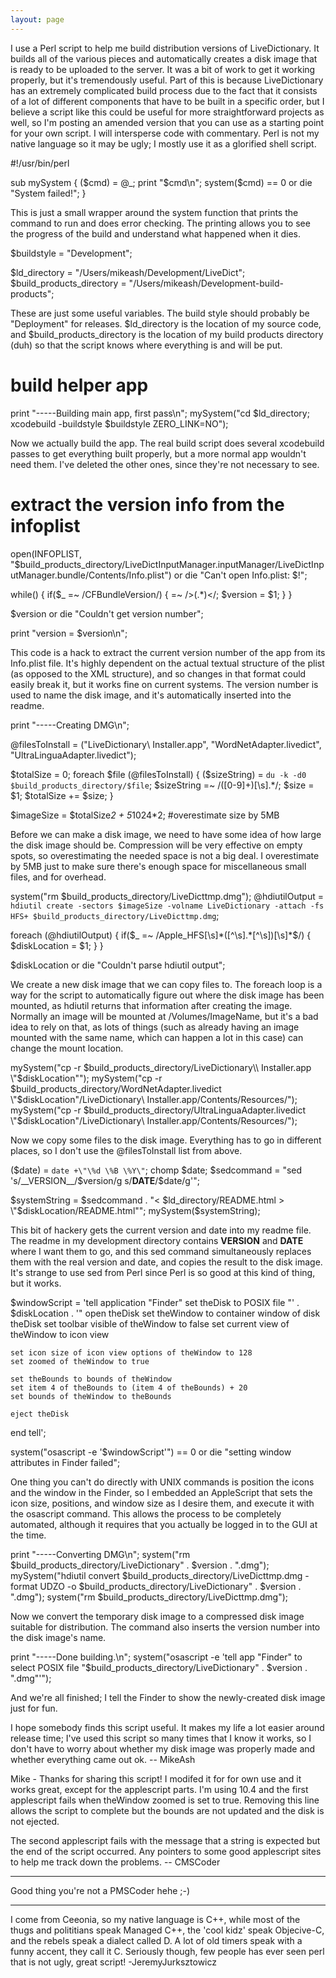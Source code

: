 ```yaml
---
layout: page
---
```


I use a Perl script to help me build distribution versions of LiveDictionary. It builds all of the various pieces and automatically creates a disk image that is ready to be uploaded to the server. It was a bit of work to get it working properly, but it's tremendously useful. Part of this is because LiveDictionary has an extremely complicated build process due to the fact that it consists of a lot of different components that have to be built in a specific order, but I believe a script like this could be useful for more straightforward projects as well, so I'm posting an amended version that you can use as a starting point for your own script. I will intersperse code with commentary. Perl is not my native language so it may be ugly; I mostly use it as a glorified shell script.
    
#!/usr/bin/perl

sub mySystem
{
    ($cmd) = @_;
    print "$cmd\n";
    system($cmd) == 0 or die "System failed!";
}

This is just a small wrapper around the system function that prints the command to run and does error checking. The printing allows you to see the progress of the build and understand what happened when it dies.
    
$buildstyle = "Development";

$ld_directory = "/Users/mikeash/Development/LiveDict";
$build_products_directory = "/Users/mikeash/Development-build-products";

These are just some useful variables. The build style should probably be "Deployment" for releases.     $ld_directory is the location of my source code, and     $build_products_directory is the location of my build products directory (duh) so that the script knows where everything is and will be put.
    
# build helper app
print "-----Building main app, first pass\n";
mySystem("cd $ld_directory; xcodebuild -buildstyle $buildstyle ZERO_LINK=NO");

Now we actually build the app. The real build script does several xcodebuild passes to get everything built properly, but a more normal app wouldn't need them. I've deleted the other ones, since they're not necessary to see.
    
# extract the version info from the infoplist
open(INFOPLIST, "$build_products_directory/LiveDictInputManager.inputManager/LiveDictInputManager.bundle/Contents/Info.plist") or die "Can't open Info.plist: $!";

while(<INFOPLIST>)
{
    if($_ =~ /CFBundleVersion/)
    {
        <INFOPLIST> =~ />(.*)</;
        $version = $1;
    }
}

$version or die "Couldn't get version number";

print "version = $version\n";

This code is a hack to extract the current version number of the app from its Info.plist file. It's highly dependent on the actual textual structure of the plist (as opposed to the XML structure), and so changes in that format could easily break it, but it works fine on current systems. The version number is used to name the disk image, and it's automatically inserted into the readme.
    
print "-----Creating DMG\n";

@filesToInstall = ("LiveDictionary\\ Installer.app", "WordNetAdapter.livedict", "UltraLinguaAdapter.livedict");

$totalSize = 0;
foreach $file (@filesToInstall)
{
    ($sizeString) = `du -k -d0 $build_products_directory/$file`;
    $sizeString =~ /([0-9]+)[\s].*/;
    $size = $1;
    $totalSize += $size;
}

$imageSize = $totalSize*2 + 5*1024*2; #overestimate size by 5MB

Before we can make a disk image, we need to have some idea of how large the disk image should be. Compression will be very effective on empty spots, so overestimating the needed space is not a big deal. I overestimate by 5MB just to make sure there's enough space for miscellaneous small files, and for overhead.
    
system("rm $build_products_directory/LiveDicttmp.dmg");
@hdiutilOutput = `hdiutil create -sectors $imageSize -volname LiveDictionary -attach -fs HFS+ $build_products_directory/LiveDicttmp.dmg`;

foreach (@hdiutilOutput)
{
    if($_ =~ /Apple_HFS[\s]*([^\s].*[^\s])[\s]*$/)
    {
        $diskLocation = $1;
    }
}

$diskLocation or die "Couldn't parse hdiutil output";

We create a new disk image that we can copy files to. The     foreach loop is a way for the script to automatically figure out where the disk image has been mounted, as hdiutil returns that information after creating the image. Normally an image will be mounted at /Volumes/ImageName, but it's a bad idea to rely on that, as lots of things (such as already having an image mounted with the same name, which can happen a lot in this case) can change the mount location.
    
mySystem("cp -r $build_products_directory/LiveDictionary\\ Installer.app \"$diskLocation\"");
mySystem("cp -r $build_products_directory/WordNetAdapter.livedict \"$diskLocation\"/LiveDictionary\\ Installer.app/Contents/Resources/");
mySystem("cp -r $build_products_directory/UltraLinguaAdapter.livedict \"$diskLocation\"/LiveDictionary\\ Installer.app/Contents/Resources/");

Now we copy some files to the disk image. Everything has to go in different places, so I don't use the @filesToInstall list from above.
    
($date) = `date +\"\%d \%B \%Y\"`;
chomp $date;
$sedcommand = "sed 's/__VERSION__/$version/g
s/__DATE__/$date/g'";

$systemString = $sedcommand . "< $ld_directory/README.html > \"$diskLocation/README.html\"";
mySystem($systemString);

This bit of hackery gets the current version and date into my readme file. The readme in my development directory contains __VERSION__ and __DATE__ where I want them to go, and this sed command simultaneously replaces them with the real version and date, and copies the result to the disk image. It's strange to use sed from Perl since Perl is so good at this kind of thing, but it works.
    
$windowScript = 'tell application "Finder"
    set theDisk to POSIX file "' . $diskLocation . '"
    open theDisk
    set theWindow to container window of disk theDisk
    set toolbar visible of theWindow to false
    set current view of theWindow to icon view

    set icon size of icon view options of theWindow to 128
    set zoomed of theWindow to true
    
    set theBounds to bounds of theWindow
    set item 4 of theBounds to (item 4 of theBounds) + 20
    set bounds of theWindow to theBounds
    
    eject theDisk
end tell';

system("osascript -e '$windowScript'") == 0 or die "setting window attributes in Finder failed";

One thing you can't do directly with UNIX commands is position the icons and the window in the Finder, so I embedded an AppleScript that sets the icon size, positions, and window size as I desire them, and execute it with the     osascript command. This allows the process to be completely automated, although it requires that you actually be logged in to the GUI at the time.
    
print "-----Converting DMG\n";
system("rm $build_products_directory/LiveDictionary" . $version . ".dmg");
mySystem("hdiutil convert $build_products_directory/LiveDicttmp.dmg -format UDZO -o $build_products_directory/LiveDictionary" . $version . ".dmg");
system("rm $build_products_directory/LiveDicttmp.dmg");

Now we convert the temporary disk image to a compressed disk image suitable for distribution. The command also inserts the version number into the disk image's name.
    
print "-----Done building.\n";
system("osascript -e 'tell app \"Finder\" to select POSIX file \"$build_products_directory/LiveDictionary" . $version . ".dmg\"'");

And we're all finished; I tell the Finder to show the newly-created disk image just for fun.

I hope somebody finds this script useful. It makes my life a lot easier around release time; I've used this script so many times that I know it works, so I don't have to worry about whether my disk image was properly made and whether everything came out ok. -- MikeAsh

Mike - Thanks for sharing this script!  I modifed it for for own use and it works great, except for the applescript parts.  I'm using 10.4 and the first applescript fails when theWindow zoomed is set to true.  Removing this line allows the script to complete but the bounds are not updated and the disk is not ejected.

The second applescript fails with the message that a string is expected but the end of the script occurred.  Any pointers to some good applescript sites to help me track down the problems. -- CMSCoder

----
Good thing you're not a PMSCoder hehe ;-)

----
I come from Ceeonia, so my native language is C++, while most of the thugs and polititians speak Managed C++, the 'cool kidz' speak Objecive-C, and the rebels speak a dialect called D. A lot of old timers speak with a funny accent, they call it C. Seriously though, few people has ever seen perl that is not ugly, great script! -JeremyJurksztowicz
